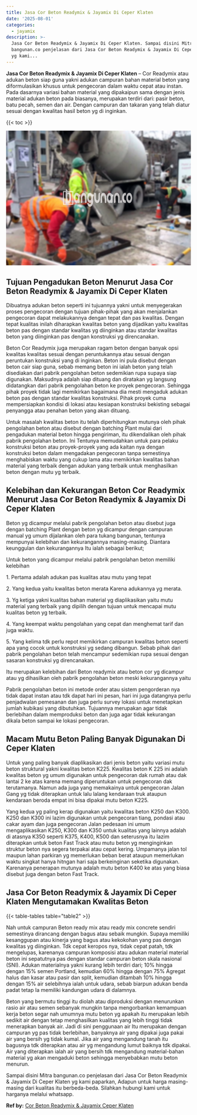 ```yaml
---
title: Jasa Cor Beton Readymix & Jayamix Di Ceper Klaten
date: '2025-08-01'
categories:
  - jayamix
description: >-
  Jasa Cor Beton Readymix & Jayamix Di Ceper Klaten. Sampai disini Mitra
  bangunan.co penjelasan dari Jasa Cor Beton Readymix & Jayamix Di Ceper Klaten
  yg kami...
---
```


**Jasa Cor Beton Readymix & Jayamix Di Ceper Klaten** – Cor Readymix atau adukan beton siap guna yakni adukan campuran bahan material beton yang diformulasikan khusus untuk pengecoran dalam waktu cepat atau instan. Pada dasarnya variasi bahan material yang dipakaipun sama dengan jenis material adukan beton pada biasanya, merupakan terdiri dari: pasir beton, batu pecah, semen dan air. Dengan campuran dan takaran yang telah diatur sesuai dengan kwalitas hasil beton yg di inginkan.

{{< toc >}}

![Jasa Cor Beton Readymix & Jayamix Di Ceper Klaten](/images/jasa-cor-readymix-22.png)

## Tujuan Pengadukan Beton Menurut Jasa Cor Beton Readymix & Jayamix Di Ceper Klaten

Dibuatnya adukan beton seperti ini tujuannya yakni untuk menyegerakan proses pengecoran dengan tujuan pihak-pihak yang akan menjalankan pengecoran dapat melakukannya dengan tepat dan pas kwalitas. Dengan tepat kualitas inilah diharapkan kwalitas beton yang dijadikan yaitu kwalitas beton pas dengan standar kwalitas yg diinginkan atau standar kwalitas beton yang diinginkan pas dengan konstruksi yg direncanakan.

Beton Cor Readymix juga merupakan ragam beton dengan banyak opsi kwalitas kwalitas sesuai dengan peruntukannya atau sesuai dengan peruntukan konstruksi yang di inginkan. Beton ini pula disebut dengan beton cair siap guna, sebab memang beton ini ialah beton yang telah disediakan dari pabrik pengolahan beton sedemikian rupa supaya siap digunakan. Maksudnya adalah siap dituang dan diratakan yg langsung didatangkan dari pabrik pengolahan beton ke proyek pengecoran. Sehingga pihak proyek tidak lagi memikirkan bagaimana dia mesti mengaduk adukan beton pas dengan standar kwalitas konstruksi. Pihak proyek cuma mempersiapkan kondisi di lokasi atau kesiapan konstruksi bekisting sebagai penyangga atau penahan beton yang akan dituang.

Untuk masalah kwalitas beton itu telah diperhitungkan mutunya oleh pihak pengolahan beton atau disebut dengan batching Plant mulai dari pengadukan material beton hingga pengiriman, itu dikendalikan oleh pihak pabrik pengolahan beton. Ini Tentunya memudahkan untuk para pelaku konstruksi beton atau proyek-proyek yang ada kaitan nya dengan konstruksi beton dalam mengadakan pengecoran tanpa semestinya menghabiskan waktu yang cukup lama atau memikirkan kwalitas bahan material yang terbaik dengan adukan yang terbaik untuk menghasilkan beton dengan mutu yg terbaik.

## Kelebihan dan Kekurangan Beton Cor Readymix Menurut Jasa Cor Beton Readymix & Jayamix Di Ceper Klaten

Beton yg dicampur melalui pabrik pengolahan beton atau disebut juga dengan batching Plant dengan beton yg dicampur dengan campuran manual yg umum dijalankan oleh para tukang bangunan, tentunya mempunyai kelebihan dan kekurangannya masing-masing. Diantara keunggulan dan kekurangannya Itu ialah sebagai berikut;

Untuk beton yang dicampur melalui pabrik pengolahan beton memiliki kelebihan

1\. Pertama adalah adukan pas kualitas atau mutu yang tepat

2\. Yang kedua yaitu kwalitas beton merata Karena adukannya yg merata.

3\. Yg ketiga yakni kualitas bahan material yg diaplikasikan yaitu mutu material yang terbaik yang dipilih dengan tujuan untuk mencapai mutu kualitas beton yg terbaik.

4\. Yang keempat waktu pengolahan yang cepat dan menghemat tarif dan juga waktu.

5\. Yang kelima tdk perlu repot memikirkan campuran kwalitas beton seperti apa yang cocok untuk konstruksi yg sedang dibangun. Sebab pihak dari pabrik pengolahan beton telah mencampur sedemikian rupa sesuai dengan sasaran konstruksi yg direncanakan.

Itu merupakan kelebihan dari Beton readymix atau beton cor yg dicampur atau yg dihasilkan oleh pabrik pengolahan beton meski kekurangannya yaitu

Pabrik pengolahan beton ini metode order atau sistem pengorderan nya tidak dapat instan atau tdk dapat hari ini pesan, hari ini juga datangnya perlu penjadwalan pemesanan dan juga perlu survey lokasi untuk menetapkan jumlah kubikasi yang dibutuhkan. Tujuannya merupakan agar tidak berlebihan dalam memproduksi beton dan juga agar tidak kekurangan dikala beton sampai ke lokasi pengecoran.

## Macam Mutu Beton Paling Banyak Digunakan Di Ceper Klaten

Untuk yang paling banyak diaplikasikan dari jenis beton yaitu variasi mutu beton struktural yakni kwalitas beton K225. Kwalitas beton K 225 ini adalah kwalitas beton yg umum digunakan untuk pengecoran dak rumah atau dak lantai 2 ke atas karena memang diperuntukan untuk pengecoran dak terutamanya. Namun ada juga yang memakainya untuk pengecoran Jalan Gang yg tidak diterapkan untuk lalu lalang kendaraan truk ataupun kendaraan beroda empat ini bisa dipakai mutu beton K225.

Yang kedua yg paling kerap digunakan yaitu kwalitas beton K250 dan K300. K250 dan K300 ini lazim digunakan untuk pengecoran tiang, pondasi atau cakar ayam dan juga pengecoran Jalan pedesaan ini umum mengaplikasikan K250, K300 dan K350 untuk kualitas yang lainnya adalah di atasnya K350 seperti K375, K400, K500 dan seterusnya itu lazim diterapkan untuk beton Fast Track atau mutu beton yg menginginkan struktur beton nya segera terpakai atau cepat kering. Umpamanya jalan tol maupun lahan parkiran yg memerlukan beban berat ataupun memerlukan waktu singkat hanya hitngan hari saja berkeinginan seketika digunakan. Karenanya penerapan mutunya adalah mutu beton K400 ke atas yang biasa disebut juga dengan beton Fast Track.

## Jasa Cor Beton Readymix & Jayamix Di Ceper Klaten Mengutamakan Kwalitas Beton

{{< table-tables table="table2" >}}

Nah untuk campuran Beton ready mix atau ready mix concrete sendiri semestinya dirancang dengan bagus atau sebaik mungkin. Supaya memiliki kesanggupan atau kinerja yang bagus atau kekokohan yang pas dengan kwalitas yg diinginkan. Tdk cepat keropos nya, tidak cepat patah, tdk mengelupas, karenanya campuran komposisi atau adukan material material beton ini sepatutnya pas dengan standar campuran beton skala nasional (SNI). Adukan materialnya yakni kurang lebih terdiri dari; 10% hingga dengan 15% semen Portland, kemudian 60% hingga dengan 75% Agregat halus dan kasar atau pasir dan split, kemudian ditambah 10% hingga dengan 15% air selebihnya ialah untuk udara, sebab biarpun adukan benda padat tetap Ia memiliki kandungan udara di dalamnya.

Beton yang bermutu tinggi itu diolah atau diproduksi dengan menurunkan rasio air atau semen sebanyak mungkin tanpa mengorbankan kemampuan kerja beton segar nah umumnya mutu beton yg apakah itu merupakan lebih sedikit air dengan tetap menghasilkan kualitas yang lebih tinggi tidak menerapkan banyak air. Jadi di sini penggunaan air Itu merupakan dengan campuran yg pas tidak berlebihan, banyaknya air yang dipakai juga pakai air yang bersih yg tidak kumal. Jika air yang mengandung tanah itu bagusnya tdk diterapkan atau air yg mengandung lumut baiknya tdk dipakai. Air yang diterapkan ialah air yang bersih tdk mengandung material-bahan material yg akan mengaduki beton sehingga menyebabkan mutu beton menurun.

Sampai disini Mitra bangunan.co penjelasan dari Jasa Cor Beton Readymix & Jayamix Di Ceper Klaten yg kami paparkan, Adapun untuk harga masing-masing dari kualitas itu berbeda-beda. Silahkan hubungi kami untuk harganya melalui whatsapp.

**Ref by:** [Cor Beton Readymix & Jayamix Ceper Klaten](https://id.wikipedia.org/wiki/Cor)
